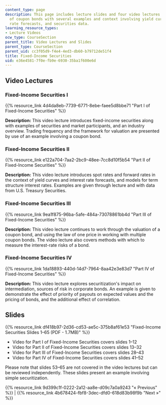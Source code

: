 ```yaml
---
content_type: page
description: This page includes lecture slides and four video lectures on the valuation
  of coupon bonds with several examples and context involving yield curves, interest
  rate forecasts, and securities data.
learning_resource_types:
- Lecture Videos
ocw_type: CourseSection
parent_title: Video Lectures and Slides
parent_type: CourseSection
parent_uid: cc3f05d9-f4e4-4ed3-db60-b79712de51f4
title: Fixed-Income Securities
uid: e36e4581-7f0e-fb9e-6930-35ba1f600e6d
---
```


Video Lectures
--------------

### Fixed-Income Securities I

{{% resource_link 4d4da8eb-7739-6771-8ebe-faee5d8bbe71 "Part I of Fixed-Income Securities" %}}

**Description:** This video lecture introduces fixed-income securities along with examples of securities and market participants, and an industry overview. Trading frequency and the framework for valuation are presented by use of an example involving a coupon bond.

### Fixed-Income Securities II

{{% resource_link e122a704-7aa2-2bc9-48ee-7cc8d10f5b54 "Part II of Fixed-Income Securities" %}}

**Description:** This video lecture introduces spot rates and forward rates in the context of yield curves and interest rate forecasts, and models for term structure interest rates. Examples are given through lecture and with data from U.S. Treasury Securities.

### Fixed-Income Securities III

{{% resource_link 9ea1f875-96ba-5afe-484a-73078861bb4d "Part III of Fixed-Income Securities" %}}

**Description:** This video lecture continues to work through the valuation of a coupon bond, and using the law of one price in working with multiple coupon bonds. The video lecture also covers methods with which to measure the interest-rate risks of a bond.

### Fixed-Income Securities IV

{{% resource_link 1da18893-440d-14d7-7964-8aa42e3e83d7 "Part IV of Fixed-Income Securities" %}}

**Description:** This video lecture explores securitization's impact on intermediation, sources of risk in corporate bonds. An example is given to demonstrate the effect of priority of payouts on expected values and the pricing of bonds, and the additional effect of correlation.

Slides
------

{{% resource_link df418b97-2d36-cd53-ae5c-375b8af61e53 "Fixed-Income Securities Slides 1–65 (PDF - 1.7MB)" %}}

*   Video for Part I of Fixed-Income Securities covers slides 1–12
*   Video for Part II of Fixed-Income Securities covers slides 13–32
*   Video for Part III of Fixed-Income Securities covers slides 28–43
*   Video for Part IV of Fixed-Income Securities covers slides 41–52

Please note that slides 53–65 are not covered in the video lectures but can be reviewed independently. These slides present an example involving simple securitization.

{{% resource_link 9d399c1f-0222-2a12-aa8e-d09c7a0a9243 "« Previous" %}} | {{% resource_link 4b678424-fbf8-3dec-dfd0-618d83b98f9b "Next »" %}}